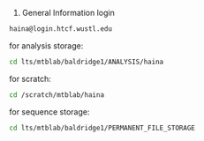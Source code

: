 1. General Information
login

```bash
haina@login.htcf.wustl.edu
```
for analysis storage:
```bash
cd lts/mtblab/baldridge1/ANALYSIS/haina
```
for scratch:
```bash
cd /scratch/mtblab/haina
```
for sequence storage:
```bash
cd lts/mtblab/baldridge1/PERMANENT_FILE_STORAGE
```
